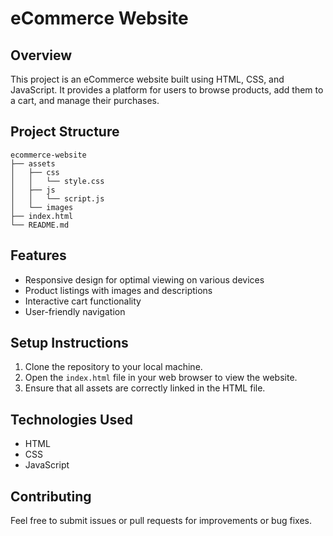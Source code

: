 # eCommerce Website

## Overview
This project is an eCommerce website built using HTML, CSS, and JavaScript. It provides a platform for users to browse products, add them to a cart, and manage their purchases.

## Project Structure
```
ecommerce-website
├── assets
│   ├── css
│   │   └── style.css
│   ├── js
│   │   └── script.js
│   └── images
├── index.html
└── README.md
```

## Features
- Responsive design for optimal viewing on various devices
- Product listings with images and descriptions
- Interactive cart functionality
- User-friendly navigation

## Setup Instructions
1. Clone the repository to your local machine.
2. Open the `index.html` file in your web browser to view the website.
3. Ensure that all assets are correctly linked in the HTML file.

## Technologies Used
- HTML
- CSS
- JavaScript

## Contributing
Feel free to submit issues or pull requests for improvements or bug fixes.